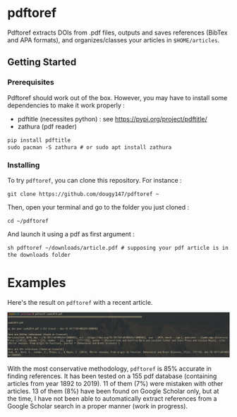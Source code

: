 # pdftoref

Pdftoref extracts DOIs from .pdf files, outputs and saves references (BibTex and APA formats), and organizes/classes your articles in `$HOME/articles`.

## Getting Started

### Prerequisites

Pdftoref should work out of the box. However, you may have to install some dependencies to make it work properly :

* pdftitle (necessites python) : see https://pypi.org/project/pdftitle/
* zathura (pdf reader)

```
pip install pdftitle
sudo pacman -S zathura # or sudo apt install zathura
```

### Installing

To try `pdftoref`, you can clone this repository. For instance :

```
git clone https://github.com/dougy147/pdftoref ~
```

Then, open your terminal and go to the folder you just cloned :

```
cd ~/pdftoref
```

And launch it using a pdf as first argument :

```
sh pdftoref ~/downloads/article.pdf # supposing your pdf article is in the downloads folder
```

# Examples

Here's the result on `pdftoref` with a recent article.

![](images/example1.png)

With the most conservative methodology, `pdftoref` is 85% accurate in finding references. It has been tested on a 155 pdf database (containing articles from year 1892 to 2019). 11 of them (7%) were mistaken with other articles. 13 of them (8%) have been found on Google Scholar only, but at the time, I have not been able to automatically extract references from a Google Scholar search in a proper manner (work in progress).
